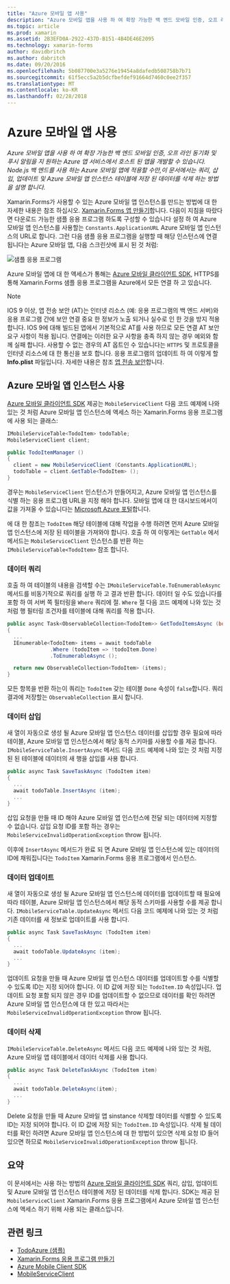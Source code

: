 ```yaml
---
title: "Azure 모바일 앱 사용"
description: "Azure 모바일 앱을 사용 하 여 확장 가능한 백 엔드 모바일 인증, 오프 라인 동기화 및 푸시 알림을 지 원하는 Azure 앱 서비스에서 호스트 된 앱을 개발할 수 있습니다. Node.js 백 엔드를 사용 하는 Azure 모바일 앱에 적용할 수만,이 문서에서는 쿼리, 삽입, 업데이트 및 Azure 모바일 앱 인스턴스 테이블에 저장 된 데이터를 삭제 하는 방법을 설명 합니다."
ms.topic: article
ms.prod: xamarin
ms.assetid: 2B3EFD0A-2922-437D-B151-4B4DE46E2095
ms.technology: xamarin-forms
author: davidbritch
ms.author: dabritch
ms.date: 09/20/2016
ms.openlocfilehash: 5b087700e3a5276e19454a8dafedb508758b7b71
ms.sourcegitcommit: 61f5ecc5a2b5dcfbefdef91664d7460c0ee2f357
ms.translationtype: MT
ms.contentlocale: ko-KR
ms.lasthandoff: 02/28/2018
---
```

# <a name="consuming-an-azure-mobile-app"></a>Azure 모바일 앱 사용

_Azure 모바일 앱을 사용 하 여 확장 가능한 백 엔드 모바일 인증, 오프 라인 동기화 및 푸시 알림을 지 원하는 Azure 앱 서비스에서 호스트 된 앱을 개발할 수 있습니다. Node.js 백 엔드를 사용 하는 Azure 모바일 앱에 적용할 수만,이 문서에서는 쿼리, 삽입, 업데이트 및 Azure 모바일 앱 인스턴스 테이블에 저장 된 데이터를 삭제 하는 방법을 설명 합니다._

Xamarin.Forms가 사용할 수 있는 Azure 모바일 앱 인스턴스를 만드는 방법에 대 한 자세한 내용은 참조 하십시오. [Xamarin.Forms 앱 만들기](https://azure.microsoft.com/documentation/articles/app-service-mobile-xamarin-forms-get-started/)합니다. 다음이 지침을 따랐다면 다운로드 가능한 샘플 응용 프로그램 하도록 구성할 수 있습니다 설정 하 여 Azure 모바일 앱 인스턴스를 사용할는 `Constants.ApplicationURL` Azure 모바일 앱 인스턴스의 URL로 합니다. 그런 다음 샘플 응용 프로그램을 실행할 때 해당 인스턴스에 연결 됩니다는 Azure 모바일 앱, 다음 스크린샷에 표시 된 것 처럼:

![](azure-images/portal.png "샘플 응용 프로그램")

Azure 모바일 앱에 대 한 액세스가 통해는 [Azure 모바일 클라이언트 SDK](https://www.nuget.org/packages/Microsoft.Azure.Mobile.Client/), HTTPS를 통해 Xamarin.Forms 샘플 응용 프로그램을 Azure에서 모든 연결 하 고 있습니다.

> [!NOTE]
> IOS 9 이상, 앱 전송 보안 (AT)는 인터넷 리소스 (예: 응용 프로그램의 백 엔드 서버)와 응용 프로그램 간에 보안 연결 중요 한 정보가 노출 되거나 실수로 인 한 것을 방지 적용 합니다. IOS 9에 대해 빌드된 앱에서 기본적으로 AT를 사용 하므로 모든 연결 AT 보안 요구 사항이 적용 됩니다. 연결에는 이러한 요구 사항을 충족 하지 않는 경우 예외와 함께 실패 합니다.
> 사용할 수 없는 경우의 AT 옵트인 수 있습니다는 `HTTPS` 및 프로토콜을 인터넷 리소스에 대 한 통신을 보호 합니다. 응용 프로그램의 업데이트 하 여 이렇게 할 **Info.plist** 파일입니다. 자세한 내용은 참조 [앱 전송 보안](~/ios/app-fundamentals/ats.md)합니다.

## <a name="consuming-an-azure-mobile-app-instance"></a>Azure 모바일 앱 인스턴스 사용

[Azure 모바일 클라이언트 SDK](https://www.nuget.org/packages/Microsoft.Azure.Mobile.Client/) 제공는 `MobileServiceClient` 다음 코드 예제에 나와 있는 것 처럼 Azure 모바일 앱 인스턴스에 액세스 하는 Xamarin.Forms 응용 프로그램에 사용 되는 클래스:

```csharp
IMobileServiceTable<TodoItem> todoTable;
MobileServiceClient client;

public TodoItemManager ()
{
  client = new MobileServiceClient (Constants.ApplicationURL);
  todoTable = client.GetTable<TodoItem> ();
}
```

경우는 `MobileServiceClient` 인스턴스가 만들어지고, Azure 모바일 앱 인스턴스를 식별 하는 응용 프로그램 URL을 지정 해야 합니다. 모바일 앱에 대 한 대시보드에서이 값을 가져올 수 있습니다는 [Microsoft Azure 포털](https://portal.azure.com/)합니다.

에 대 한 참조는 `TodoItem` 해당 테이블에 대해 작업을 수행 하려면 먼저 Azure 모바일 앱 인스턴스에 저장 된 테이블을 가져와야 합니다. 호출 하 여 이렇게는 `GetTable` 에서 메서드는 `MobileServiceClient` 인스턴스를 반환 하는 `IMobileServiceTable<TodoItem>` 참조 합니다.

### <a name="querying-data"></a>데이터 쿼리

호출 하 여 테이블의 내용을 검색할 수는 `IMobileServiceTable.ToEnumerableAsync` 메서드를 비동기적으로 쿼리를 실행 하 고 결과 반환 합니다. 데이터 일 수도 있습니다를 포함 하 여 서버 쪽 필터링을 `Where` 쿼리에 절. `Where` 절 다음 코드 예제에 나와 있는 것 처럼 행 필터링 조건자를 테이블에 대해 쿼리를 적용 합니다.

```csharp
public async Task<ObservableCollection<TodoItem>> GetTodoItemsAsync (bool syncItems = false)
{
  ...
  IEnumerable<TodoItem> items = await todoTable
              .Where (todoItem => !todoItem.Done)
              .ToEnumerableAsync ();

  return new ObservableCollection<TodoItem> (items);
}
```

모든 항목을 반환 하는이 쿼리는 `TodoItem` 갖는 테이블 `Done` 속성이 `false`합니다. 쿼리 결과에 저장할는 `ObservableCollection` 표시 합니다.

### <a name="inserting-data"></a>데이터 삽입

새 열이 자동으로 생성 될 Azure 모바일 앱 인스턴스 데이터를 삽입할 경우 필요에 따라 테이블, Azure 모바일 앱 인스턴스에서 해당 동적 스키마를 사용할 수를 제공 합니다. `IMobileServiceTable.InsertAsync` 메서드 다음 코드 예제에 나와 있는 것 처럼 지정된 된 테이블에 데이터의 새 행을 삽입를 사용 합니다.

```csharp
public async Task SaveTaskAsync (TodoItem item)
{
  ...
  await todoTable.InsertAsync (item);
  ...
}
```

삽입 요청을 만들 때 ID 해야 Azure 모바일 앱 인스턴스에 전달 되는 데이터에 지정할 수 없습니다. 삽입 요청 ID를 포함 하는 경우는 `MobileServiceInvalidOperationException` throw 됩니다.

이후에 `InsertAsync` 메서드가 완료 되 면 Azure 모바일 앱 인스턴스에 있는 데이터의 ID에 채워집니다는 `TodoItem` Xamarin.Forms 응용 프로그램에서 인스턴스.

### <a name="updating-data"></a>데이터 업데이트

새 열이 자동으로 생성 될 Azure 모바일 앱 인스턴스에 데이터를 업데이트할 때 필요에 따라 테이블, Azure 모바일 앱 인스턴스에서 해당 동적 스키마를 사용할 수를 제공 합니다. `IMobileServiceTable.UpdateAsync` 메서드 다음 코드 예제에 나와 있는 것 처럼 기존 데이터를 새 정보로 업데이트를 사용 합니다.

```csharp
public async Task SaveTaskAsync (TodoItem item)
{
  ...
  await todoTable.UpdateAsync (item);
  ...
}
```

업데이트 요청을 만들 때 Azure 모바일 앱 인스턴스 데이터를 업데이트할 수를 식별할 수 있도록 ID는 지정 되어야 합니다. 이 ID 값에 저장 되는 `TodoItem.ID` 속성입니다. 업데이트 요청 포함 되지 않은 경우 ID를 업데이트할 수 없으므로 데이터를 확인 하려면 Azure 모바일 앱 인스턴스에 대 한 있고 따라서는 `MobileServiceInvalidOperationException` throw 됩니다.

### <a name="deleting-data"></a>데이터 삭제

`IMobileServiceTable.DeleteAsync` 메서드 다음 코드 예제에 나와 있는 것 처럼, Azure 모바일 앱 테이블에서 데이터 삭제를 사용 합니다.

```csharp
public async Task DeleteTaskAsync (TodoItem item)
{
  ...
  await todoTable.DeleteAsync(item);
  ...
}
```

Delete 요청을 만들 때 Azure 모바일 앱 sinstance 삭제할 데이터를 식별할 수 있도록 ID는 지정 되어야 합니다. 이 ID 값에 저장 되는 `TodoItem.ID` 속성입니다. 삭제 될 데이터를 확인 하려면 Azure 모바일 앱 인스턴스에 대 한 방법이 있으면 삭제 요청 ID 들어 있으면 하므로 `MobileServiceInvalidOperationException` throw 됩니다.

## <a name="summary"></a>요약

이 문서에서는 사용 하는 방법의 [Azure 모바일 클라이언트 SDK](https://www.nuget.org/packages/Microsoft.Azure.Mobile.Client/) 쿼리, 삽입, 업데이트 및 Azure 모바일 앱 인스턴스 테이블에 저장 된 데이터를 삭제 합니다. SDK는 제공 된 `MobileServiceClient` Xamarin.Forms 응용 프로그램에서 Azure 모바일 앱 인스턴스에 액세스 하기 위해 사용 되는 클래스입니다.


## <a name="related-links"></a>관련 링크

- [TodoAzure (샘플)](https://developer.xamarin.com/samples/xamarin-forms/WebServices/TodoAzure/)
- [Xamarin.Forms 응용 프로그램 만들기](https://azure.microsoft.com/documentation/articles/app-service-mobile-xamarin-forms-get-started/)
- [Azure Mobile Client SDK](https://www.nuget.org/packages/Microsoft.Azure.Mobile.Client/)
- [MobileServiceClient](https://msdn.microsoft.com/library/azure/microsoft.windowsazure.mobileservices.mobileserviceclient(v=azure.10).aspx)
